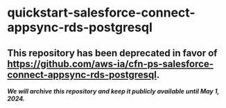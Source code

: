 # quickstart-salesforce-connect-appsync-rds-postgresql 
## This repository has been deprecated in favor of https://github.com/aws-ia/cfn-ps-salesforce-connect-appsync-rds-postgresql. 
***We will archive this repository and keep it publicly available until May 1, 2024.***
